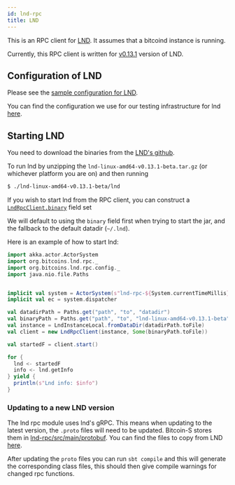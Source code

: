 ```yaml
---
id: lnd-rpc
title: LND
---
```


This is an RPC client for [LND](https://github.com/LightningNetwork/lnd). It assumes that a bitcoind instance is running.

Currently, this RPC client is written for [v0.13.1](https://github.com/lightningnetwork/lnd/releases/tag/v0.13.1-beta) version of LND.

## Configuration of LND

Please see the [sample configuration for LND](https://github.com/lightningnetwork/lnd/blob/v0.13.1-beta/sample-lnd.conf).

You can find the configuration we use for our testing infrastructure for lnd [here](https://github.com/bitcoin-s/bitcoin-s/blob/656e0928bf1bf4f511f60dec625699b454f29a1f/testkit/src/main/scala/org/bitcoins/testkit/lnd/LndRpcTestUtil.scala#L90).

## Starting LND

You need to download the binaries from the [LND's github](https://github.com/lightningnetwork/lnd/releases/tag/v0.13.1-beta).

To run lnd by unzipping the `lnd-linux-amd64-v0.13.1-beta.tar.gz` (or whichever platform you are on) and then running

```bash
$ ./lnd-linux-amd64-v0.13.1-beta/lnd
```

If you wish to start lnd from the RPC client, you can construct a [`LndRpcClient.binary`](https://github.com/bitcoin-s/bitcoin-s/blob/656e0928bf1bf4f511f60dec625699b454f29a1f/lnd-rpc/src/main/scala/org/bitcoins/lnd/rpc/LndRpcClient.scala#L35) field set

We will default to using the `binary` field first when trying to start the jar, and the fallback to the default datadir (`~/.lnd`).

Here is an example of how to start lnd:

```scala mdoc:invisible
import akka.actor.ActorSystem
import org.bitcoins.lnd.rpc._
import org.bitcoins.lnd.rpc.config._
import java.nio.file.Paths
```

```scala mdoc:compile-only

implicit val system = ActorSystem(s"lnd-rpc-${System.currentTimeMillis}")
implicit val ec = system.dispatcher

val datadirPath = Paths.get("path", "to", "datadir")
val binaryPath = Paths.get("path", "to", "lnd-linux-amd64-v0.13.1-beta", "lnd")
val instance = LndInstanceLocal.fromDataDir(datadirPath.toFile)
val client = new LndRpcClient(instance, Some(binaryPath.toFile))

val startedF = client.start()

for {
  lnd <- startedF
  info <- lnd.getInfo
} yield {
  println(s"Lnd info: $info")
}
```

### Updating to a new LND version

The lnd rpc module uses lnd's gRPC. This means when updating to the latest version, the `.proto` files will need to be updated.
Bitcoin-S stores them in [lnd-rpc/src/main/protobuf](https://github.com/bitcoin-s/bitcoin-s/tree/master/lnd-rpc/src/main/protobuf).
You can find the files to copy from LND [here](https://github.com/lightningnetwork/lnd/tree/master/lnrpc).

After updating the `proto` files you can run `sbt compile` and this will generate the corresponding class files, this should then give
compile warnings for changed rpc functions.
